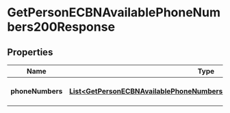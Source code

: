 

# GetPersonECBNAvailablePhoneNumbers200Response


## Properties

| Name | Type | Description | Notes |
|------------ | ------------- | ------------- | -------------|
|**phoneNumbers** | [**List&lt;GetPersonECBNAvailablePhoneNumbers200ResponsePhoneNumbersInner&gt;**](GetPersonECBNAvailablePhoneNumbers200ResponsePhoneNumbersInner.md) | Array of phone numbers. |  |



